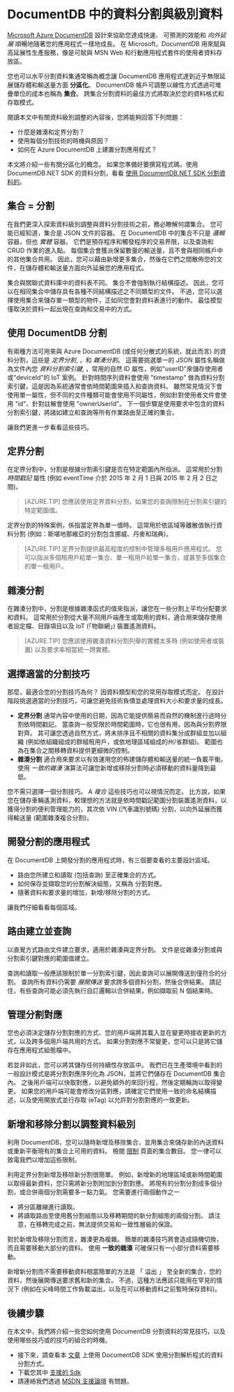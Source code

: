 <properties      
    pageTitle="透過分區化在 DocumentDB 中分割資料和調整資料級別 |Microsoft Azure"      
    description="檢閱如何運用分區化技術調整資料級別的相關資訊。 瞭解有關分區、如何在 DocumentDB 中分割資料，以及使用「雜湊」和「定界」分割時機的資訊。"         
    keywords="Scale data, shard, sharding, documentdb, azure, Microsoft azure"
    services="documentdb"      
    authors="arramac"      
    manager="jhubbard"      
    editor="monicar"      
    documentationCenter=""/> 
<tags      
    ms.service="documentdb"      
    ms.workload="data-services"      
    ms.tgt_pltfrm="na"      
    ms.devlang="na"      
    ms.topic="article"      
    ms.date="10/05/2015"      
    ms.author="arramac"/> 

# DocumentDB 中的資料分割與級別資料

[Microsoft Azure DocumentDB](../../services/documentdb/) 設計來協助您達成快速、 可預測的效能和 *向外延展* 順暢地隨著您的應用程式一樣地成長。 在 Microsoft，DocumentDB 用來賦與高延展性生產服務，像是可賦與 MSN Web 和行動應用程式套件的使用者資料存放區。 

您也可以水平分割資料集通常稱為概念讓 DocumentDB 應用程式達到近乎無限延展儲存體和輸送量方面 **分區化**。  DocumentDB 帳戶可調整以線性方式透過可堆疊單位的成本也稱為 **集合**。 跨集合分割資料的最佳方式將取決於您的資料格式和存取模式。 

閱讀本文中有關資料級別調整的內容後，您將能夠回答下列問題：   

 - 什麼是雜湊和定界分割？
 - 使用每個分割技術的時機與原因？
 - 如何在 Azure DocumentDB 上建置分割應用程式？

本文將介紹一些有關分區化的概念。 如果您準備好要撰寫程式碼，使用 DocumentDB.NET SDK 的資料分割，看看 [使用 DocumentDB.NET SDK 分割資料的](documentdb-sharding.md)。

## 集合 = 分割

在我們更深入探索資料級別調整與資料分割技術之前，務必瞭解何謂集合。 您可能已經知道，集合是 JSON 文件的容器。 在 DocumentDB 中的集合不只是 *邏輯* 容器，但也 *實體* 容器。 它們是預存程序和觸發程序的交易界限，以及查詢和 CRUD 作業的進入點。 每個集合會獲派保留數量的輸送量，且不會與相同帳戶中的其他集合共用。 因此，您可以藉由新增更多集合，然後在它們之間散佈您的文件，在儲存體和輸送量方面向外延展您的應用程式。

集合與關聯式資料庫中的資料表不同。 集合不會強制執行結構描述。 因此，您可以在相同集合中儲存具有各種不同結構描述之不同類型的文件。 不過，您可以選擇使用集合來儲存單一類型的物件，正如同您會對資料表進行的動作。 最佳模型僅取決於資料一起出現在查詢和交易中的方式。

## 使用 DocumentDB 分割

有兩種方法可用來與 Azure DocumentDB (或任何分散式的系統，就此而言) 的資料分割，這些是 *定界分割*, ，和 *雜湊分割*。 這需要挑選單一的 JSON 屬性名稱做為文件內您 *資料分割索引鍵*, ，常用的自然 ID 屬性，例如"userID"來儲存使用者或"deviceId"的 IoT 案例。 針對時間序列資料會使用 "timestamp" 做為資料分割索引鍵，這是因為系統通常會依時間範圍來插入和查詢資料。 雖然常見情況下會使用單一屬性，但不同的文件種類可能會使用不同屬性，例如針對使用者文件會使用 "id"、針對註解會使用 "ownerUserId"。 下一個步驟是使用要求中包含的資料分割索引鍵，將諸如建立和查詢等所有作業路由至正確的集合。

讓我們更進一步看看這些技巧。

## 定界分割

在定界分割中，分割是根據分割索引鍵是否在特定範圍內所指派。 這常用於分割 *時間戳記* 屬性 (例如 eventTime 介於 2015 年 2 月 1 日與 2015 年 2 月 2 日之間)。 

> [AZURE.TIP] 您應該使用定界資料分割，如果您的查詢限制在分割索引鍵的特定範圍值。

定界分割的特殊案例，係指當定界為單一值時。 這常用於依區域等離散值執行資料分割 (例如：斯堪地那維亞的分割包含挪威、丹麥和瑞典)。 

> [AZURE.TIP] 定界分割提供最高程度的控制中管理多租用戶應用程式。 您可以指派多個租用戶給單一集合、單一租用戶給單一集合，或甚至多個集合的單一租用戶。 

## 雜湊分割

在雜湊分割中，分割是根據雜湊函式的值來指派，讓您在一些分割上平均分配要求和資料。 這常用於分割從大量不同用戶端產生或取用的資料，適合用來儲存使用者設定檔、目錄項目以及 IoT (「物聯網」) 裝置遙測資料。 

> [AZURE.TIP] 您應該使用雜湊資料分割列舉的實體太多時 (例如使用者或裝置) 以及要求率相當統一跨實體。

## 選擇適當的分割技巧

那麼，最適合您的分割技巧為何？ 因資料類型和您的常用存取模式而定。 在設計階段挑選適當的分割技巧，可讓您避免技術負債並處理資料大小和要求量的成長。

- **定界分割** 通常內容中使用的日期，因為它能提供簡易而自然的機制進行過時分割依時間戳記。 當查詢一般受限於時間範圍時，它也很有用，因為與分割界限對齊。 其可讓您透過自然方式，將未排序且不相關的資料集分成群組並加以組織 (例如依組織組成的群組租用戶，或依地理區域組成的州/省群組)。 範圍也為在集合之間移轉資料提供更細微的控制。 
- **雜湊分割** 適合用來要求以有效運用您的佈建儲存體和輸送量的統一負載平衡。 使用 *一致的雜湊* 演算法可讓您新增或移除分割時必須移動的資料量降到最低。

您不需只選擇一個分割技巧。 A *複合* 這些技巧也可以視情況而定。 比方說，如果您在儲存車輛遙測資料，較理想的方法就是依時間戳記範圍分割裝置遙測資料，以獲得分割的便利管理能力的，其次依 VIN (汽車識別號碼) 分割，以向外延展而獲得輸送量 (範圍雜湊複合分割)。

## 開發分割的應用程式
在 DocumentDB 上開發分割的應用程式時，有三個要查看的主要設計區域。

- 路由您所建立和讀取 (包括查詢) 至正確集合的方式。
- 如何保存並擷取您的分割解決組態，又稱為 分割對應。
- 隨著資料和要求量的增加，新增/移除分割的方式。

讓我們仔細看看每個區域。

## 路由建立並查詢

以直覺方式路由文件建立要求，適用於雜湊與定界分割。 文件是從雜湊分割或與分割索引鍵對應的範圍值建立。

查詢和讀取一般應該限制於單一分割索引鍵，因此查詢可以展開傳送到僅符合的分割。 查詢所有資料仍需要 *展開傳送* 要求跨多個資料分割，然後合併結果。 請記住，有些查詢可能必須先執行自訂邏輯以合併結果，例如擷取前 N 個結果時。

## 管理分割對應

您也必須決定儲存分割對應的方式、您的用戶端將其載入並在變更時接收更新的方式，以及跨多個用戶端共用的方式。 如果分割對應不常變更，您可以只是將它儲存在應用程式組態檔中。 

若並非如此，您可以將其儲存任何持續性存放區中。 我們已在生產環境中看到的一般設計模式是將分割對應序列化為 JSON，並將它們儲存在 DocumentDB 集合內。 之後用戶端可以快取對應，以避免額外的來回行程，然後定期輪詢以取得變更。 如果您的用戶端可能會修改分區對應，請確定它們使用一致的命名結構描述，以及使用開放式並行存取 (eTag) 以允許對分割對應的一致更新。

## 新增和移除分割以調整資料級別

利用 DocumentDB，您可以隨時新增及移除集合，並用集合來儲存新的內送資料或重新平衡現有的集合上可用的資料。 檢閱 [限制](documentdb-limits.md) 頁面的集合數目。 您一律可以致電我們以增加這些限制。

利用定界分割新增及移除新分割很簡單。 例如，新增新的地理區域或新時間範圍以取得最新資料，您只需將新分割附加到分割對應。 將現有的分割分割成多個分割，或合併兩個分割需要多一點力氣。 您需要進行兩個動作之一 

- 將分區離線進行讀取。
- 將讀取路由至使用舊分割組態以及移轉期間的新分割組態的兩個分割。 請注意，在移轉完成之前，無法提供交易和一致性層級的保證。

對於新增及移除分割而言，雜湊更為複雜。 簡單的雜湊技巧將會造成隨機切換，而且需要移動大部分的資料。 使用 **一致的雜湊** 可確保只有一小部分資料需要移動。

新增新分割而不需要移動資料相當簡單的方法是 「 溢出 」 至全新的集合，您的資料，然後展開傳送要求舊和新的集合。 不過，這種方法應該只能用在罕見的情況下 (例如在尖峰時間工作負載溢出，以及在可以移動資料之前暫時保存資料)。

## 後續步驟
在本文中，我們將介紹一些您如何使用 DocumentDB 分割資料的常見技巧，以及使用哪些技巧或的技巧的組合的時機。 

-   接下來，請查看本 [文章](documentdb-sharding.md) 上使用 DocumentDB SDK 使用分割解析程式的資料分割方式。 
-   下載您其中 [支援的 Sdk](https://msdn.microsoft.com/library/azure/dn781482.aspx)
-   請連絡我們透過 [MSDN 支援論壇](https://social.msdn.microsoft.com/forums/azure/home?forum=AzureDocumentDB) 有問題。
   


 

